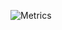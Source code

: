 ![Metrics](https://metrics.lecoq.io/akatenmore?template=classic&repositories.affiliations=&isocalendar=1&languages=1&isocalendar.duration=half-year&languages.ignored=less&languages.limit=8&languages.sections=most-used&languages.colors=github&languages.threshold=0%25&languages.indepth=false&languages.recent.load=300&languages.recent.days=14&config.timezone=Pacific%2FAuckland)
